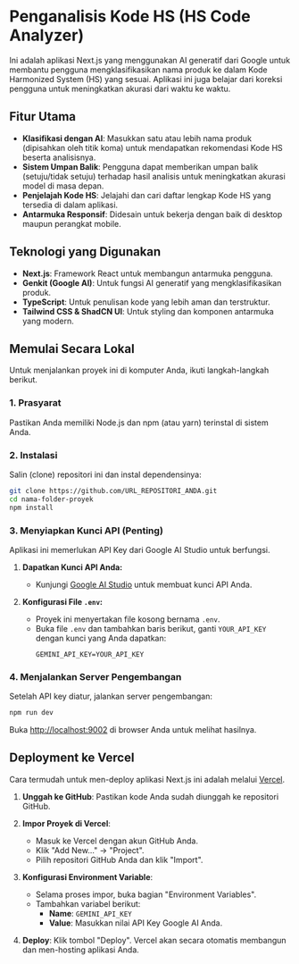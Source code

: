 # Penganalisis Kode HS (HS Code Analyzer)

Ini adalah aplikasi Next.js yang menggunakan AI generatif dari Google untuk membantu pengguna mengklasifikasikan nama produk ke dalam Kode Harmonized System (HS) yang sesuai. Aplikasi ini juga belajar dari koreksi pengguna untuk meningkatkan akurasi dari waktu ke waktu.

## Fitur Utama

- **Klasifikasi dengan AI**: Masukkan satu atau lebih nama produk (dipisahkan oleh titik koma) untuk mendapatkan rekomendasi Kode HS beserta analisisnya.
- **Sistem Umpan Balik**: Pengguna dapat memberikan umpan balik (setuju/tidak setuju) terhadap hasil analisis untuk meningkatkan akurasi model di masa depan.
- **Penjelajah Kode HS**: Jelajahi dan cari daftar lengkap Kode HS yang tersedia di dalam aplikasi.
- **Antarmuka Responsif**: Didesain untuk bekerja dengan baik di desktop maupun perangkat mobile.

## Teknologi yang Digunakan

- **Next.js**: Framework React untuk membangun antarmuka pengguna.
- **Genkit (Google AI)**: Untuk fungsi AI generatif yang mengklasifikasikan produk.
- **TypeScript**: Untuk penulisan kode yang lebih aman dan terstruktur.
- **Tailwind CSS & ShadCN UI**: Untuk styling dan komponen antarmuka yang modern.

## Memulai Secara Lokal

Untuk menjalankan proyek ini di komputer Anda, ikuti langkah-langkah berikut.

### 1. Prasyarat

Pastikan Anda memiliki Node.js dan npm (atau yarn) terinstal di sistem Anda.

### 2. Instalasi

Salin (clone) repositori ini dan instal dependensinya:
```bash
git clone https://github.com/URL_REPOSITORI_ANDA.git
cd nama-folder-proyek
npm install
```

### 3. Menyiapkan Kunci API (Penting)

Aplikasi ini memerlukan API Key dari Google AI Studio untuk berfungsi.
1.  **Dapatkan Kunci API Anda:**
    *   Kunjungi [Google AI Studio](https://aistudio.google.com/app/apikey) untuk membuat kunci API Anda.

2.  **Konfigurasi File `.env`:**
    *   Proyek ini menyertakan file kosong bernama `.env`.
    *   Buka file `.env` dan tambahkan baris berikut, ganti `YOUR_API_KEY` dengan kunci yang Anda dapatkan:
        ```
        GEMINI_API_KEY=YOUR_API_KEY
        ```

### 4. Menjalankan Server Pengembangan

Setelah API key diatur, jalankan server pengembangan:
```bash
npm run dev
```
Buka [http://localhost:9002](http://localhost:9002) di browser Anda untuk melihat hasilnya.

## Deployment ke Vercel

Cara termudah untuk men-deploy aplikasi Next.js ini adalah melalui [Vercel](https://vercel.com).

1. **Unggah ke GitHub**: Pastikan kode Anda sudah diunggah ke repositori GitHub.

2. **Impor Proyek di Vercel**:
    * Masuk ke Vercel dengan akun GitHub Anda.
    * Klik "Add New..." -> "Project".
    * Pilih repositori GitHub Anda dan klik "Import".

3. **Konfigurasi Environment Variable**:
    * Selama proses impor, buka bagian "Environment Variables".
    * Tambahkan variabel berikut:
        - **Name**: `GEMINI_API_KEY`
        - **Value**: Masukkan nilai API Key Google AI Anda.

4. **Deploy**: Klik tombol "Deploy". Vercel akan secara otomatis membangun dan men-hosting aplikasi Anda.
